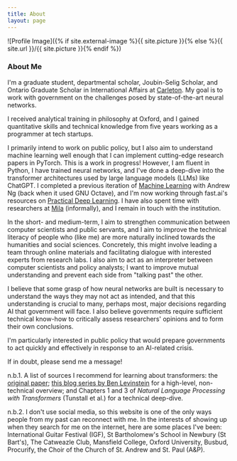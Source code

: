 ```yaml
---
title: About
layout: page
---
```

![Profile Image]({% if site.external-image %}{{ site.picture }}{% else %}{{ site.url }}/{{ site.picture }}{% endif %})

### About Me

I'm a graduate student, departmental scholar, Joubin-Selig Scholar, and Ontario Graduate Scholar in International Affairs at [Carleton](https://carleton.ca/npsia/). My goal is to work with government on the challenges posed by state-of-the-art neural networks.

I received analytical training in philosophy at Oxford, and I gained quantitative skills and technical knowledge from five years working as a programmer at tech startups. 

I primarily intend to work on public policy, but I also aim to understand machine learning well enough that I can implement cutting-edge research papers in PyTorch. This is a work in progress! However, I am fluent in Python, I have trained neural networks, and I've done a deep-dive into the transformer architectures used by large language models (LLMs) like ChatGPT. I completed a previous iteration of [Machine Learning](https://www.coursera.org/specializations/machine-learning-introduction) with Andrew Ng (back when it used GNU Octave), and I'm now working through fast.ai's resources on [Practical Deep Learning](https://course.fast.ai/). I have also spent time with researchers at [Mila](https://mila.quebec/) (informally), and I remain in touch with the institution.

In the short- and medium-term, I aim to strengthen communication between computer scientists and public servants, and I aim to improve the technical literacy of people who (like me) are more naturally inclined towards the humanities and social sciences. Concretely, this might involve leading a team through online materials and facilitating dialogue with interested experts from research labs. I also aim to act as an interpreter between computer scientists and policy analysts; I want to improve mutual understanding and prevent each side from "talking past" the other.

I believe that some grasp of how neural networks are built is necessary to understand the ways they may not act as intended, and that this understanding is crucial to many, perhaps most, major decisions regarding AI that government will face. I also believe governments require sufficient technical know-how to critically assess researchers' opinions and to form their own conclusions.

I'm particularly interested in public policy that would prepare governments to act quickly and effectively in response to an AI-related crisis.

If in doubt, please send me a message!

n.b.1. A list of sources I recommend for learning about transformers: the [original paper](https://arxiv.org/abs/1706.03762); [this blog series by Ben Levinstein](https://benlevinstein.substack.com/p/a-conceptual-guide-to-transformers?sd=pf) for a high-level, non-technical overview; and Chapters 1 and 3 of *Natural Language Processing with Transformers* (Tunstall et al.) for a technical deep-dive.

n.b.2. I don't use social media, so this website is one of the only ways people from my past can reconnect with me. In the interests of showing up when they search for me on the internet, here are some places I've been: International Guitar Festival (IGF), St Bartholomew's School in Newbury (St Bart's), The Catweazle Club, Mansfield College, Oxford University, Busbud, Procurify, the Choir of the Church of St. Andrew and St. Paul (A&P).
